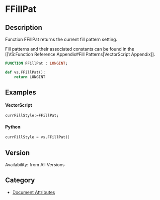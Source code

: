 # FFillPat

## Description
Function FFillPat returns the current fill pattern setting.

Fill patterns and their associated constants can be found in the [[VS:Function Reference Appendix#Fill Patterns|VectorScript Appendix]].

```pascal
FUNCTION FFillPat : LONGINT;
```

```python
def vs.FFillPat():
    return LONGINT
```

## Examples
#### VectorScript ####
```pascal
currFillStyle:=FFillPat;
```
#### Python ####
```python
currFillStyle = vs.FFillPat()
```

## Version
Availability: from All Versions

## Category
* [Document Attributes](../Categories/Document%20Attributes.md)

